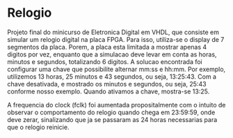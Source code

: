 # Relogio
Projeto final do minicurso de Eletronica Digital em VHDL, que consiste em simular um relogio digital na placa FPGA. Para isso, utiliza-se o display de 7 segmentos da placa.
Porem, a placa esta limitada a mostrar apenas 4 digitos por vez, enquanto que a simulacao deve levar em conta as horas, minutos e segundos, totalizando 6 digitos.
A solucao encontrada foi configurar uma chave que possibilite alternar mm:ss e hh:mm.
Por exemplo, utilizemos 13 horas, 25 minutos e 43 segundos, ou seja, 13:25:43.
Com a chave desativada, e mostrado os minutos e segundos, ou seja, 25:43 conforme nosso exemplo.
Quando ativamos a chave, mostra-se 13:25.

A frequencia do clock (fclk) foi aumentada propositalmente com o intuito de observar o comportamento do relogio quando chega em 23:59:59, onde deve zerar, sinalizando que ja se passaram as 24 horas necessarias para que o relogio reinicie.
